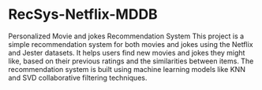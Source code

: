 # RecSys-Netflix-MDDB

Personalized Movie and jokes Recommendation System
This project is a simple recommendation system for both movies and jokes using the Netflix and Jester datasets. It helps users find new movies and jokes they might like, based on their previous ratings and the similarities between items. The recommendation system is built using machine learning models like KNN and SVD collaborative filtering techniques.
